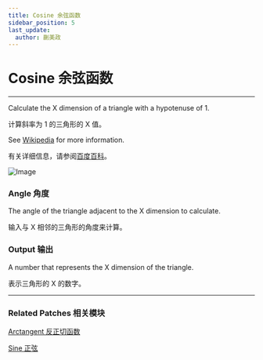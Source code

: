 ```yaml
---
title: Cosine 余弦函数
sidebar_position: 5
last_update:
  author: 蒯美政
---
```


# Cosine 余弦函数

---

Calculate the X dimension of a triangle with a hypotenuse of 1.

计算斜率为 1 的三角形的 X 值。

See [Wikipedia](https://en.wikipedia.org/wiki/Trigonometric_functions) for more information.

有关详细信息，请参阅[百度百科](https://link.jianshu.com/?t=http://baike.baidu.com/link?url=LHHVermrOYp8XKHATVvRg21Vj4eRaCXqGk6RoMr0_0rDuUUbseZeTiQIiRIBGbTHugB_2noAlJhOXBqO5L9NF31T669u77XzjiBM7X1XGELJgca6XgAsz0sNsWxNluEePz5-lfBVeMDS3Zho-q2vwa)。

![Image](@site/static/img/docs/Math/cosine.png)

### Angle 角度

The angle of the triangle adjacent to the X dimension to calculate.

输入与 X 相邻的三角形的角度来计算。

### Output 输出

A number that represents the X dimension of the triangle.

表示三角形的 X 的数字。

---

### Related Patches 相关模块

[Arctangent 反正切函数](./Arctangent.md)

[Sine 正弦](./Sine.md)
